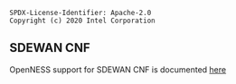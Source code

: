 ```text
SPDX-License-Identifier: Apache-2.0
Copyright (c) 2020 Intel Corporation
```

## SDEWAN CNF
OpenNESS support for SDEWAN CNF is documented [here](https://github.com/smart-edge-open/ido-specs/tree/master/doc)
